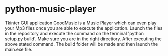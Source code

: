 # python-music-player
Tkinter GUI application
GoodMusic is a Music Player which can even play your Mp3 files once you are able to execute the application.
Launch the files in the repository and execute the command on the terminal 'python setup.py build'. Make sure you are in the right directiory.
After executing the above stated command. The build folder will be made and then launch the main.exe file. 
